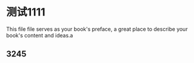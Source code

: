 # 测试1111

This file file serves as your book's preface, a great place to describe your book's content and ideas.a





## 3245



